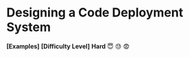 # Designing a Code Deployment System

**[Examples]**
**[Difficulty Level]**
**Hard** :innocent: :sweat: :fearful:
